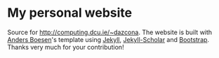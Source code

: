 # My personal website

Source for http://computing.dcu.ie/~dazcona. The website is built with [Anders Boesen](https://github.com/andersbll)'s template using [Jekyll][jekyll], [Jekyll-Scholar][jscholar] and [Bootstrap][bootstrap]. Thanks very much for your contribution!

[bootstrap]: https://getbootstrap.com/
[jekyll]: https://jekyllrb.com/
[jscholar]: https://github.com/inukshuk/jekyll-scholar
